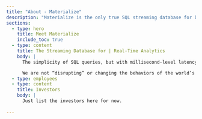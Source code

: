 ```yaml
---
title: "About - Materialize" 
description: "Materialize is the only true SQL streaming database for building internal tools, interactive dashboards, and customer-facing experiences. It provides the simplicity of SQL queries, but with millisecond-level latency for real-time data."
sections:
  - type: hero
    title: Meet Materialize
    include_toc: true
  - type: content
    title: The Streaming Database for | Real-Time Analytics
    body: |
      The simplicity of SQL queries, but with millisecond-level latency for real-time data. That is Materialize, the only true SQL streaming database for building internal tools, interactive dashboards, and customer-facing experiences.

      We are not “disrupting” or changing the behaviors of the world’s population, but instead building something that works in a space where most products simply do not. Our work builds on top of [Timely Dataflow](https://github.com/TimelyDataflow/timely-dataflow) and [Differential Dataflow](https://github.com/TimelyDataflow/differential-dataflow), both created by our co-founder [Frank McSherry](https://github.com/frankmcsherry/blog).
  - type: employees
  - type: content
    title: Investors
    body: |
      Just list the investors here for now.
  
---
```

